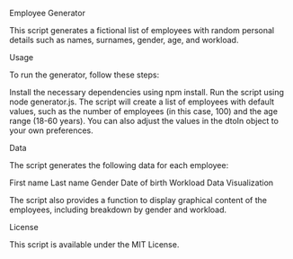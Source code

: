 Employee Generator

This script generates a fictional list of employees with random personal details such as names, surnames, gender, age, and workload.

Usage

To run the generator, follow these steps:

Install the necessary dependencies using npm install.
Run the script using node generator.js.
The script will create a list of employees with default values, such as the number of employees (in this case, 100) and the age range (18-60 years). You can also adjust the values in the dtoIn object to your own preferences.

Data

The script generates the following data for each employee:

First name
Last name
Gender
Date of birth
Workload
Data Visualization

The script also provides a function to display graphical content of the employees, including breakdown by gender and workload.

License

This script is available under the MIT License.
